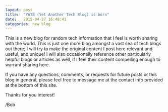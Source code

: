 ```yaml
---
layout: post
title:  "YATB (Yet Another Tech Blog) is born"
date:   2015-04-27 16:48:41
categories: new blog
---
```

This is a new blog for random tech information that I feel is worth sharing with the world. This is just one more blog amongst a vast sea of tech blogs out there; I will try to make the original content I post here relevant and useful, and unique! I will also occasionally reference other particularly helpful blogs or articles as well, if I feel their content compelling enough to warrant sharing here.

If you have any questions, comments, or requests for future posts or this blog in general, please feel free to message me at the contact info provided at the bottom of this site.

Thanks for you interest!

/Bob